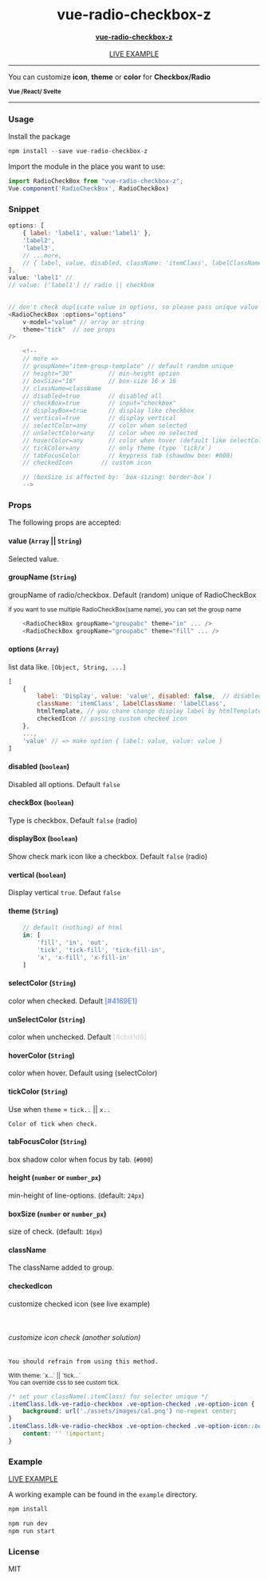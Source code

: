 <div align="center">
    <h1>vue-radio-checkbox-z</h1>
    <strong>
        <a href="https://github.com/delpikye-v/vue-radio-checkbox">vue-radio-checkbox-z</a>
    </strong>
    <br />
    <br />
    <a href="https://codesandbox.io/s/vue-radio-checkbox-z-xml00">LIVE EXAMPLE</a>
</div>

---
<span>You can customize <b>icon</b>, <b>theme</b> or <b>color</b> for <b>Checkbox/Radio</b></span>

<b><small>Vue /React/ Svelte</small></b>

---
### Usage
Install the package
```js
npm install --save vue-radio-checkbox-z
```

Import the module in the place you want to use:
```js
import RadioCheckBox from "vue-radio-checkbox-z";
Vue.component('RadioCheckBox', RadioCheckBox)
```

### Snippet
```js
options: [
    { label: 'label1', value:'label1' },
    'label2',
    'label3',
    // ...more,
    // { label, value, disabled, className: 'itemClass', labelClassName: 'labelClass',... }
],
value: 'label1' //
// value: ['label1'] // radio || checkbox
 

// don't check duplicate value in options, so please pass unique value
<RadioCheckBox :options="options"
    v-model="value" // array or string
    theme="tick"  // see props
/>

    <!--
    // more => 
    // groupName="item-group-template" // default random unique
    // height="30"          // min-height option
    // boxSize="16"         // box-size 16 x 16 
    // className=className
    // disabled=true        // disabled all
    // checkBox=true        // input="checkbox"
    // displayBox=true      // display like checkbox
    // vertical=true        // display vertical
    // selectColor=any      // color when selected
    // unSelectColor=any    // color when no selected
    // hoverColor=any       // color when hover (default like selectColor)
    // tickColor=any        // only theme (type `tick/x`)
    // tabFocusColor        // keypress tab (shawdow box: #000)
    // checkedIcon        // custom icon

    // (boxSize is affected by: `box-sizing: border-box`)
    -->
```

### Props

The following props are accepted:

#### value (`Array` || `String`)

Selected value.

#### groupName (`String`)
<p>groupName of radio/checkbox. Default (random) unique of RadioCheckBox</p>

<small>if you want to use multiple RadioCheckBox(same name), you can set the group name</small>
```js
    <RadioCheckBox groupName="groupabc" theme="in" ... />
    <RadioCheckBox groupName="groupabc" theme="fill" ... />
```

#### options (`Array`)
list data like. `[Object, String, ...]`
```js
[
    {
        label: 'Display', value: 'value', disabled: false,  // disabled option
        className: 'itemClass', labelClassName: 'labelClass',
        htmlTemplate, // you chane change display label by htmlTemplate
        checkedIcon // passing custom checked icon
    },
    ...,
    'value' // => make option { label: value, value: value }
]
```

#### disabled (`boolean`)
Disabled all options. Default `false`

#### checkBox (`boolean`)
Type is checkbox. Default `false` (radio)


#### displayBox (`boolean`)
Show check mark icon like a checkbox. Default `false` (radio)


#### vertical (`boolean`)
Display vertical `true`. Defaut `false`


#### theme (`String`)
```js 
    // default (nothing) of html
    in: [
        'fill', 'in', 'out', 
        'tick', 'tick-fill', 'tick-fill-in',
        'x', 'x-fill', 'x-fill-in'
    ]
```

#### selectColor (`String`)

color when checked. Default <span style="color: #4169E1">[#4169E1]</span>


#### unSelectColor (`String`)
color when unchecked. Default <span style="color: #cbd1d8;">[#cbd1d8]</span>

#### hoverColor (`String`)
color when hover. Default using (selectColor)


#### tickColor (`String`)
Use when `theme` = `tick..` || `x..`

`Color of tick when check.`


#### tabFocusColor (`String`)
box shadow color when focus by tab. (`#000`)

#### height (`number` or `number_px`)
min-height of line-options. (default: `24px`)

#### boxSize (`number` or `number_px`)
size of check. (default: `16px`)

#### className
The className added to group.

#### checkedIcon 

customize checked icon (see live example)


<br />

###### customize icon check (another solution)
`You should refrain from using this method.`

<small>
With theme: `x...` || `tick...` <br />You can override css to see custom tick.
</small>

```css
/* set your className(.itemClass) for selector unique */
.itemClass.ldk-ve-radio-checkbox .ve-option-checked .ve-option-icon {
    background: url('./assets/images/cal.png') no-repeat center;
}
.itemClass.ldk-ve-radio-checkbox .ve-option-checked .ve-option-icon::before {
    content: '' !important;
}
```

### Example
<a href="https://codesandbox.io/s/vue-radio-checkbox-z-xml00">LIVE EXAMPLE</a>

A working example can be found in the `example` directory. 

```js
npm install
```
```js
npm run dev
npm run start
```

### License
MIT
